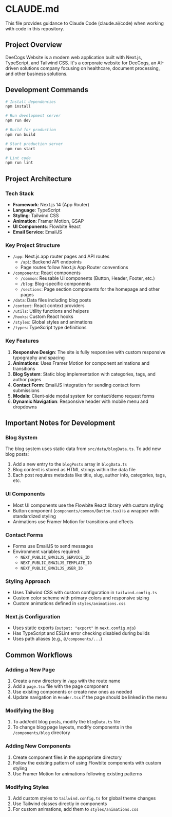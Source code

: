 # CLAUDE.md

This file provides guidance to Claude Code (claude.ai/code) when working with code in this repository.

## Project Overview

DeeCogs Website is a modern web application built with Next.js, TypeScript, and Tailwind CSS. It's a corporate website for DeeCogs, an AI-driven solutions company focusing on healthcare, document processing, and other business solutions.

## Development Commands

```bash
# Install dependencies
npm install

# Run development server
npm run dev

# Build for production
npm run build

# Start production server
npm run start

# Lint code
npm run lint
```

## Project Architecture

### Tech Stack

- **Framework**: Next.js 14 (App Router)
- **Language**: TypeScript
- **Styling**: Tailwind CSS
- **Animation**: Framer Motion, GSAP
- **UI Components**: Flowbite React
- **Email Service**: EmailJS

### Key Project Structure

- `/app`: Next.js app router pages and API routes
  - `/api`: Backend API endpoints
  - Page routes follow Next.js App Router conventions
- `/components`: React components
  - `/common`: Reusable UI components (Button, Header, Footer, etc.)
  - `/blog`: Blog-specific components
  - `/sections`: Page section components for the homepage and other pages
- `/data`: Data files including blog posts
- `/context`: React context providers
- `/utils`: Utility functions and helpers
- `/hooks`: Custom React hooks
- `/styles`: Global styles and animations
- `/types`: TypeScript type definitions

### Key Features

1. **Responsive Design**: The site is fully responsive with custom responsive typography and spacing
2. **Animations**: Uses Framer Motion for component animations and transitions
3. **Blog System**: Static blog implementation with categories, tags, and author pages
4. **Contact Form**: EmailJS integration for sending contact form submissions
5. **Modals**: Client-side modal system for contact/demo request forms
6. **Dynamic Navigation**: Responsive header with mobile menu and dropdowns

## Important Notes for Development

### Blog System

The blog system uses static data from `src/data/blogData.ts`. To add new blog posts:
1. Add a new entry to the `blogPosts` array in `blogData.ts`
2. Blog content is stored as HTML strings within the data file
3. Each post requires metadata like title, slug, author info, categories, tags, etc.

### UI Components

- Most UI components use the Flowbite React library with custom styling
- Button component (`components/common/Button.tsx`) is a wrapper with standardized styling
- Animations use Framer Motion for transitions and effects

### Contact Forms

- Forms use EmailJS to send messages
- Environment variables required:
  - `NEXT_PUBLIC_EMAILJS_SERVICE_ID`
  - `NEXT_PUBLIC_EMAILJS_TEMPLATE_ID`
  - `NEXT_PUBLIC_EMAILJS_USER_ID`

### Styling Approach

- Uses Tailwind CSS with custom configuration in `tailwind.config.ts`
- Custom color scheme with primary colors and responsive sizing
- Custom animations defined in `styles/animations.css`

### Next.js Configuration

- Uses static exports (`output: "export"` in `next.config.mjs`)
- Has TypeScript and ESLint error checking disabled during builds
- Uses path aliases (e.g., `@/components/...`)

## Common Workflows

### Adding a New Page

1. Create a new directory in `/app` with the route name
2. Add a `page.tsx` file with the page component
3. Use existing components or create new ones as needed
4. Update navigation in `Header.tsx` if the page should be linked in the menu

### Modifying the Blog

1. To add/edit blog posts, modify the `blogData.ts` file
2. To change blog page layouts, modify components in the `/components/blog` directory

### Adding New Components

1. Create component files in the appropriate directory
2. Follow the existing pattern of using Flowbite components with custom styling
3. Use Framer Motion for animations following existing patterns

### Modifying Styles

1. Add custom styles to `tailwind.config.ts` for global theme changes
2. Use Tailwind classes directly in components
3. For custom animations, add them to `styles/animations.css`